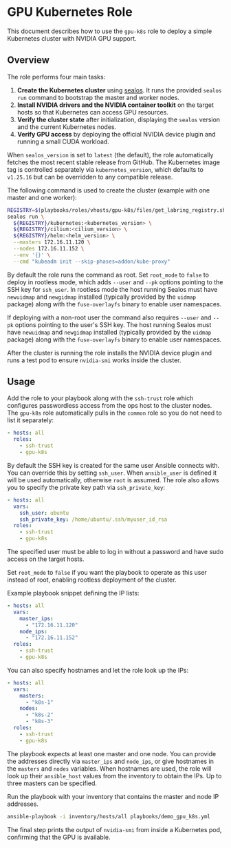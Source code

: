 # GPU Kubernetes Role

This document describes how to use the `gpu-k8s` role to deploy a simple Kubernetes cluster with NVIDIA GPU support.

## Overview

The role performs four main tasks:

1. **Create the Kubernetes cluster** using [sealos](https://github.com/labring/sealos). It runs the provided `sealos run` command to bootstrap the master and worker nodes.
2. **Install NVIDIA drivers and the NVIDIA container toolkit** on the target hosts so that Kubernetes can access GPU resources.
3. **Verify the cluster state** after initialization, displaying the `sealos` version and the current Kubernetes nodes.
4. **Verify GPU access** by deploying the official NVIDIA device plugin and running a small CUDA workload.

When `sealos_version` is set to `latest` (the default), the role automatically
fetches the most recent stable release from GitHub. The Kubernetes image tag is
controlled separately via `kubernetes_version`, which defaults to `v1.25.16` but
can be overridden to any compatible release.


The following command is used to create the cluster (example with one master and one worker):

```bash
REGISTRY=$(playbooks/roles/vhosts/gpu-k8s/files/get_labring_registry.sh)
sealos run \
  ${REGISTRY}/kubernetes:<kubernetes_version> \
  ${REGISTRY}/cilium:<cilium_version> \
  ${REGISTRY}/helm:<helm_version> \
  --masters 172.16.11.120 \
  --nodes 172.16.11.152 \
  --env '{}' \
  --cmd "kubeadm init --skip-phases=addon/kube-proxy"
```

By default the role runs the command as root. Set `root_mode` to `false` to
deploy in rootless mode, which adds `--user` and `--pk` options pointing to the
SSH key for `ssh_user`. In rootless mode the host running Sealos must have
`newuidmap` and `newgidmap` installed (typically provided by the `uidmap`
package) along with the `fuse-overlayfs` binary to enable user namespaces.

If deploying with a non-root user the command also requires `--user` and
`--pk` options pointing to the user's SSH key. The host running Sealos must have
`newuidmap` and `newgidmap` installed (typically provided by the `uidmap` package) 
along with the `fuse-overlayfs` binary to enable user namespaces.



After the cluster is running the role installs the NVIDIA device plugin and runs a test pod to ensure `nvidia-smi` works inside the cluster.

## Usage

Add the role to your playbook along with the `ssh-trust` role which configures passwordless access from the ops host to the cluster nodes. The `gpu-k8s` role automatically pulls in the `common` role so you do not need to list it separately:

```yaml
- hosts: all
  roles:
    - ssh-trust
    - gpu-k8s
```

By default the SSH key is created for the same user Ansible connects with. You
can override this by setting `ssh_user`. When `ansible_user` is defined it will
be used automatically, otherwise `root` is assumed. The role also allows you to
specify the private key path via `ssh_private_key`:

```yaml
- hosts: all
  vars:
    ssh_user: ubuntu
    ssh_private_key: /home/ubuntu/.ssh/myuser_id_rsa
  roles:
    - ssh-trust
    - gpu-k8s
```

The specified user must be able to log in without a password and have sudo
access on the target hosts.

Set `root_mode` to `false` if you want the playbook to operate as this user
instead of root, enabling rootless deployment of the cluster.


Example playbook snippet defining the IP lists:

```yaml
- hosts: all
  vars:
    master_ips:
      - "172.16.11.120"
    node_ips:
      - "172.16.11.152"
  roles:
    - ssh-trust
    - gpu-k8s
```

You can also specify hostnames and let the role look up the IPs:

```yaml
- hosts: all
  vars:
    masters:
      - "k8s-1"
    nodes:
      - "k8s-2"
      - "k8s-3"
  roles:
    - ssh-trust
    - gpu-k8s
```

The playbook expects at least one master and one node. You can provide the
addresses directly via `master_ips` and `node_ips`, or give hostnames in the
`masters` and `nodes` variables. When hostnames are used, the role will look up
their `ansible_host` values from the inventory to obtain the IPs. Up to three
masters can be specified.


Run the playbook with your inventory that contains the master and node IP addresses.


```bash
ansible-playbook -i inventory/hosts/all playbooks/demo_gpu_k8s.yml
```

The final step prints the output of `nvidia-smi` from inside a Kubernetes pod, confirming that the GPU is available.
